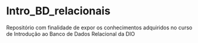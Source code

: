 # Intro_BD_relacionais
Repositório com finalidade de expor os conhecimentos adquiridos no curso de Introdução ao Banco de Dados Relacional da DIO 
